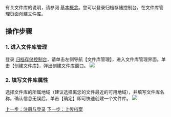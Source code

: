有关文件库的说明，请参阅 [基本概念](https://cloud.tencent.com/document/product/572/8727)。您可以登录归档存储控制台，在文件库管理页面创建文件库。

## 操作步骤
### 1. 进入文件库管理
登录 [归档存储控制台](https://console.cloud.tencent.com/cas)，请单击左侧导航【文件库管理】，进入文件库管理界面。单击【创建文件库】，弹出创建文件库窗口。
![](https://main.qcloudimg.com/raw/e501cd9a1614f52ab7ecfab48ec37655.png)

### 2. 填写文件库属性
选择文件库的所属地域（建议选择离您的文件最近的可用地域），并填写文件库名称。确认信息无误后，单击【确定】即可快速创建一个文件库。
![](https://main.qcloudimg.com/raw/cd7c5b44ed4a253f9c660137862697ce.png)



[上一步：注册与登录]()
[下一步：上传档案]()
